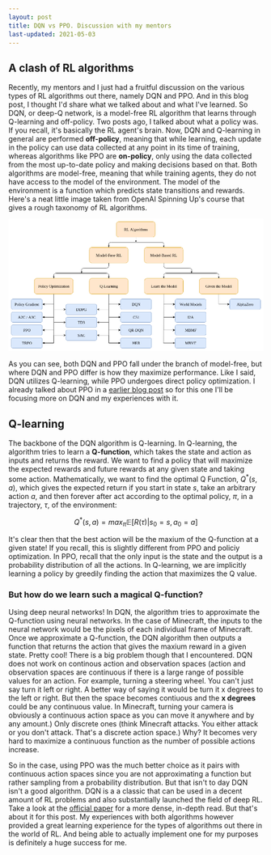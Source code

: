 ```yaml
---
layout: post
title: DQN vs PPO. Discussion with my mentors
last-updated: 2021-05-03
---
```

## A clash of RL algorithms

Recently, my mentors and I just had a fruitful discussion on the various types of RL algorithms out there, namely DQN and PPO. And in this blog post, I thought I'd share what we talked about and what I've learned. So DQN, or deep-Q network, is a model-free RL algorithm that learns through Q-learning and off-policy. Two posts ago, I talked about what a policy was. If you recall, it's basically the RL agent's brain. Now, DQN and Q-learning in general are performed **off-policy**, meaning that while learning, each update in the policy can use data collected at any point in its time of training, whereas algorithms like PPO are **on-policy**, only using the data collected from the most up-to-date policy and making decisions based on that. Both algorithms are model-free, meaning that while training agents, they do not have access to the model of the environment. The model of the environment is a function which predicts state transitions and rewards. Here's a neat little image taken from OpenAI Spinning Up's course that gives a rough taxonomy of RL algorithms. 

![](/assets/img/algorithms.png)

As you can see, both DQN and PPO fall under the branch of model-free, but where DQN and PPO differ is how they maximize performance. Like I said, DQN utilizes Q-learning, while PPO undergoes direct policy optimization. I already talked about PPO in a [earlier blog post]({{site.url}}/2020-7-10-SecondPost) so for this one I'll be focusing more on DQN and my experiences with it. 

## Q-learning

The backbone of the DQN algorithm is Q-learning. In Q-learning, the algorithm tries to learn a **Q-function**, which takes the state and action as inputs and returns the reward. We want to find a policy that will maximize the expected rewards and future rewards at any given state and taking some action. Mathematically, we want to find the optimal Q Function, $Q^*(s,a)$, which gives the expected return if you start in state $s$, take an arbitrary action $a$, and then forever after act according to the optimal policy, $\pi$, in a trajectory, $\tau$, of the environment:

$$Q^*(s,a) = max_{\pi} \mathbb{E}[R(\tau) | s_0 = s, a_0 = a]$$

It's clear then that the best action will be the maxium of the Q-function at a given state! If you recall, this is slightly different from PPO and policiy optimization. In PPO, recall that the only input is the state and the output is a probability distribution of all the actions. In Q-learning, we are implicitly learning a policy by greedily finding the action that maximizes the Q value. 

### But how do we learn such a magical Q-function? 

Using deep neural networks! In DQN, the algorithm tries to approximate the Q-function using neural networks. In the case of Minecraft, the inputs to the neural network would be the pixels of each individual frame of Minecraft. Once we approximate a Q-function, the DQN algorithm then outputs a function that returns the action that gives the maxium reward in a given state. Pretty cool! There is a big problem though that I encountered. DQN does not work on continous action and observation spaces (action and observation spaces are continuous if there is a large range of possible values for an action. For example, turning a steering wheel. You can't just say turn it left or right. A better way of saying it would be turn it x degrees to the left or right. But then the space becomes contiuous and the **x degrees** could be any continuous value. In Minecraft, turning your camera is obviously a continuous action space as you can move it anywhere and by any amount.)  Only discrete ones (think Minecraft attacks. You either attack or you don't attack. That's a discrete action space.) Why? It becomes very hard to maximize a continuous function as the number of possible actions increase. 

So in the case, using PPO was the much better choice as it pairs with continuous action spaces since you are not approximating a function but rather sampling from a probability distribution. But that isn't to day DQN isn't a good algorithm. DQN is a a classic that can be used in a decent amount of RL problems and also substantially launched the field of deep RL. Take a look at the [official paper](https://www.cs.toronto.edu/~vmnih/docs/dqn.pdf) for a more dense, in-depth read. But that's about it for this post. My experiences with both algorithms however provided a great learning experience for the types of algorithms out there in the world of RL. And being able to actually implement one for my purposes is definitely a huge success for me. 


